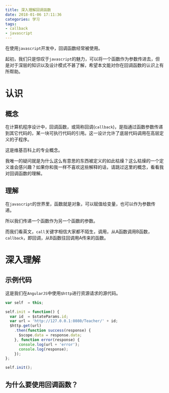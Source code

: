 ```yaml
---
title: 深入理解回调函数
date: 2018-01-06 17:11:36
categories: 学习
tags:
- callback
- javascript
---
```


在使用`javascript`开发中，回调函数经常被使用。

起初，我们只是惊叹于`javascript`的魅力，可以将一个函数作为参数传进去，但是对于深层的知识以及设计模式不甚了解，希望本文能对你在回调函数的认识上有所帮助。

<!-- more -->

# **认识**

## **概念**

在计算机程序设计中，回调函数，或简称回调(`callback`)，是指通过函数参数传递到其它代码的，某一块可执行代码的引用。这一设计允许了底层代码调用在高层定义的子程序。

这是维基百科上的专业概念。

我唯一的疑问就是为什么这么有意思的东西被定义的如此枯燥？这么枯燥的一个定义谁会感兴趣？如果你和我一样不喜欢这些解释的话，请跳过这里的概念，看看我对回调函数的理解。

## **理解**

在`javascript`的世界里，函数就是对象，可以赋值给变量，也可以作为参数传递。

所以我们传递一个函数作为另一个函数的参数。

而我们看英文，`call`关键字相信大家都不陌生，调用，从A函数调用B函数，`callback`，即回调，从B函数往回调用A传来的函数。

# **深入理解**

## **示例代码**

这是我们在`AngularJS`中使用`$http`进行资源请求的源代码。

```javascript
var self  = this;

self.init = function() {
  var id  = $stateParams.id;
  var url = 'http://127.0.0.1:8080/Teacher/' + id;
  $http.get(url)
    .then(function success(response) {
      $scope.data = response.data;
    }, function error(response) {
      console.log(url + 'error');
      console.log(response);
    });
};

self.init();
```

## **为什么要使用回调函数？**
